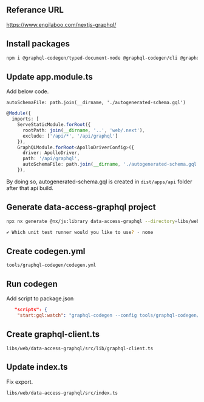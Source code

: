 ## Referance URL

https://www.engilaboo.com/nextjs-graphql/

## Install packages

```bash
npm i @graphql-codegen/typed-document-node @graphql-codegen/cli @graphql-codegen/typescript-operations @apollo/client
```

## Update app.module.ts

Add below code.

 `autoSchemaFile: path.join(__dirname, './autogenerated-schema.gql')`

```ts
@Module({
  imports: [
    ServeStaticModule.forRoot({
      rootPath: join(__dirname, '..', 'web/.next'),
      exclude: ['/api/*', '/api/graphql']
    }),
    GraphQLModule.forRoot<ApolloDriverConfig>({
      driver: ApolloDriver,
      path: '/api/graphql',
      autoSchemaFile: path.join(__dirname, './autogenerated-schema.gql')
    }),
```

By doing so, autogenerated-schema.gql is created in `dist/apps/api` folder after that api build.

## Generate data-access-graphql project

```bash
npx nx generate @nx/js:library data-access-graphql --directory=libs/web/data-access-graphql --importPath=@libs/web/data-access-graphql --tags=scope:web --bundler=swc

✔ Which unit test runner would you like to use? · none
```

## Create codegen.yml

 `tools/graphql-codegen/codegen.yml`

## Run codegen

Add script to package.json

```json
   "scripts": {
    "start:gql:watch": "graphql-codegen --config tools/graphql-codegen/codegen.yml --watch",
 ```

## Create graphql-client.ts

 `libs/web/data-access-graphql/src/lib/graphql-client.ts`

## Update index.ts

Fix export.

 `libs/web/data-access-graphql/src/index.ts`
